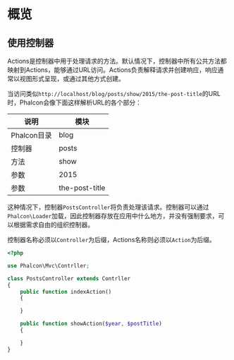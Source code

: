 # 概览
## 使用控制器
Actions是控制器中用于处理请求的方法。默认情况下，控制器中所有公共方法都映射到Actions，能够通过URL访问。Actions负责解释请求并创建响应，响应通常以视图形式呈现，或通过其他方式创建。

当访问类似`http://localhost/blog/posts/show/2015/the-post-title`的URL时，Phalcon会像下面这样解析URL的各个部分：

<table>
    <thead>
        <tr>
            <th>说明</th>
            <th>模块</th>
        </tr>
    </thead>
    <tbody>
        <tr>
            <td>Phalcon目录</td>
            <td>blog</td>
        </tr>
        <tr>
            <td>控制器</td>
            <td>posts</td>
        </tr>
        <tr>
            <td>方法</td>
            <td>show</td>
        </tr>
        <tr>
            <td>参数</td>
            <td>2015</td>
        </tr>
        <tr>
            <td>参数</td>
            <td>the-post-title</td>
        </tr>
    </tbody>
</table>

这种情况下，控制器`PostsController`将负责处理该请求。控制器可以通过`Phalcon\Loader`加载，因此控制器存放在应用中什么地方，并没有强制要求，可以根据需求自由的组织控制器。

控制器名称必须以`Controller`为后缀，Actions名称则必须以`Action`为后缀。
```php
<?php

use Phalcon\Mvc\Contrller;

class PostsController extends Contrller
{
    public function indexAction()
    {

    }

    public function showAction($year, $postTitle)
    {

    }
}
```

